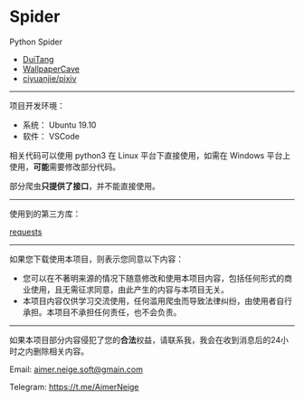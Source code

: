 # Spider

Python Spider

- [DuiTang](https://www.duitang.com/)
- [WallpaperCave](https://wallpapercave.com/)
- [ciyuanjie/pixiv](https://www.ciyuanjie.cn/tag/pixiv)

---

项目开发环境：

- 系统： Ubuntu 19.10
- 软件： VSCode

相关代码可以使用 python3 在 Linux 平台下直接使用，如需在 Windows 平台上使用，**可能**需要修改部分代码。

部分爬虫**只提供了接口**，并不能直接使用。

---

使用到的第三方库：

[requests](http://cn.python-requests.org/zh_CN/latest/)

---

如果您下载使用本项目，则表示您同意以下内容：

- 您可以在不著明来源的情况下随意修改和使用本项目内容，包括任何形式的商业使用，且无需征求同意，由此产生的内容与本项目无关。
- 本项目内容仅供学习交流使用，任何滥用爬虫而导致法律纠纷，由使用者自行承担。本项目不承担任何责任，也不会负责。

---

如果本项目部分内容侵犯了您的**合法**权益，请联系我，我会在收到消息后的24小时之内删除相关内容。

Email:  aimer.neige.soft@gmain.com

Telegram: https://t.me/AimerNeige